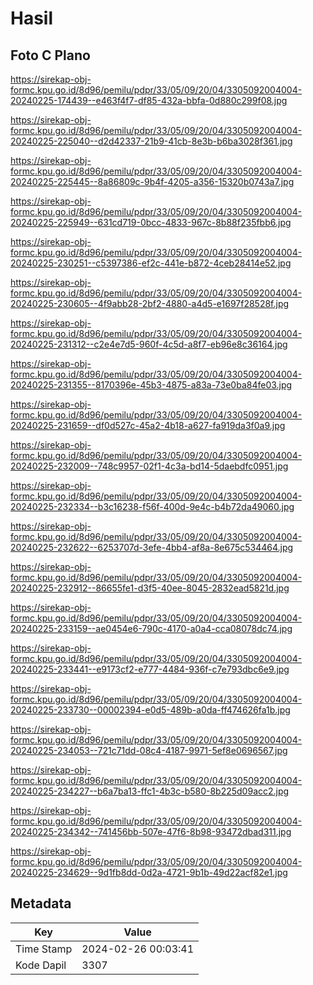 # Hasil

## Foto C Plano

https://sirekap-obj-formc.kpu.go.id/8d96/pemilu/pdpr/33/05/09/20/04/3305092004004-20240225-174439--e463f4f7-df85-432a-bbfa-0d880c299f08.jpg

https://sirekap-obj-formc.kpu.go.id/8d96/pemilu/pdpr/33/05/09/20/04/3305092004004-20240225-225040--d2d42337-21b9-41cb-8e3b-b6ba3028f361.jpg

https://sirekap-obj-formc.kpu.go.id/8d96/pemilu/pdpr/33/05/09/20/04/3305092004004-20240225-225445--8a86809c-9b4f-4205-a356-15320b0743a7.jpg

https://sirekap-obj-formc.kpu.go.id/8d96/pemilu/pdpr/33/05/09/20/04/3305092004004-20240225-225949--631cd719-0bcc-4833-967c-8b88f235fbb6.jpg

https://sirekap-obj-formc.kpu.go.id/8d96/pemilu/pdpr/33/05/09/20/04/3305092004004-20240225-230251--c5397386-ef2c-441e-b872-4ceb28414e52.jpg

https://sirekap-obj-formc.kpu.go.id/8d96/pemilu/pdpr/33/05/09/20/04/3305092004004-20240225-230605--4f9abb28-2bf2-4880-a4d5-e1697f28528f.jpg

https://sirekap-obj-formc.kpu.go.id/8d96/pemilu/pdpr/33/05/09/20/04/3305092004004-20240225-231312--c2e4e7d5-960f-4c5d-a8f7-eb96e8c36164.jpg

https://sirekap-obj-formc.kpu.go.id/8d96/pemilu/pdpr/33/05/09/20/04/3305092004004-20240225-231355--8170396e-45b3-4875-a83a-73e0ba84fe03.jpg

https://sirekap-obj-formc.kpu.go.id/8d96/pemilu/pdpr/33/05/09/20/04/3305092004004-20240225-231659--df0d527c-45a2-4b18-a627-fa919da3f0a9.jpg

https://sirekap-obj-formc.kpu.go.id/8d96/pemilu/pdpr/33/05/09/20/04/3305092004004-20240225-232009--748c9957-02f1-4c3a-bd14-5daebdfc0951.jpg

https://sirekap-obj-formc.kpu.go.id/8d96/pemilu/pdpr/33/05/09/20/04/3305092004004-20240225-232334--b3c16238-f56f-400d-9e4c-b4b72da49060.jpg

https://sirekap-obj-formc.kpu.go.id/8d96/pemilu/pdpr/33/05/09/20/04/3305092004004-20240225-232622--6253707d-3efe-4bb4-af8a-8e675c534464.jpg

https://sirekap-obj-formc.kpu.go.id/8d96/pemilu/pdpr/33/05/09/20/04/3305092004004-20240225-232912--86655fe1-d3f5-40ee-8045-2832ead5821d.jpg

https://sirekap-obj-formc.kpu.go.id/8d96/pemilu/pdpr/33/05/09/20/04/3305092004004-20240225-233159--ae0454e6-790c-4170-a0a4-cca08078dc74.jpg

https://sirekap-obj-formc.kpu.go.id/8d96/pemilu/pdpr/33/05/09/20/04/3305092004004-20240225-233441--e9173cf2-e777-4484-936f-c7e793dbc6e9.jpg

https://sirekap-obj-formc.kpu.go.id/8d96/pemilu/pdpr/33/05/09/20/04/3305092004004-20240225-233730--00002394-e0d5-489b-a0da-ff474626fa1b.jpg

https://sirekap-obj-formc.kpu.go.id/8d96/pemilu/pdpr/33/05/09/20/04/3305092004004-20240225-234053--721c71dd-08c4-4187-9971-5ef8e0696567.jpg

https://sirekap-obj-formc.kpu.go.id/8d96/pemilu/pdpr/33/05/09/20/04/3305092004004-20240225-234227--b6a7ba13-ffc1-4b3c-b580-8b225d09acc2.jpg

https://sirekap-obj-formc.kpu.go.id/8d96/pemilu/pdpr/33/05/09/20/04/3305092004004-20240225-234342--741456bb-507e-47f6-8b98-93472dbad311.jpg

https://sirekap-obj-formc.kpu.go.id/8d96/pemilu/pdpr/33/05/09/20/04/3305092004004-20240225-234629--9d1fb8dd-0d2a-4721-9b1b-49d22acf82e1.jpg


## Metadata

| Key        | Value               |
| ---------- | ------------------- |
| Time Stamp | 2024-02-26 00:03:41 |
| Kode Dapil | 3307                |



